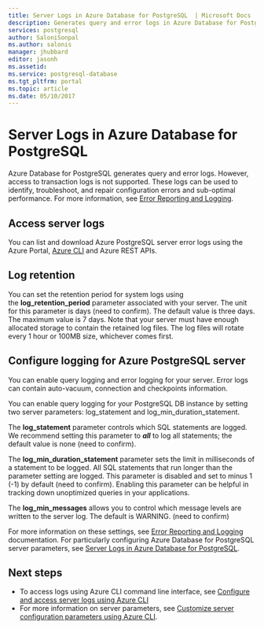 ```yaml
---
title: Server Logs in Azure Database for PostgreSQL  | Microsoft Docs
description: Generates query and error logs in Azure Database for PostgreSQL.
services: postgresql
author: SaloniSonpal
ms.author: salonis
manager: jhubbard
editor: jasonh
ms.assetid:
ms.service: postgresql-database
ms.tgt_pltfrm: portal
ms.topic: article
ms.date: 05/10/2017
---
```

# Server Logs in Azure Database for PostgreSQL 
Azure Database for PostgreSQL generates query and error logs. However, access to transaction logs is not supported. These logs can be used to identify, troubleshoot, and repair configuration errors and sub-optimal performance. For more information, see [Error Reporting and Logging](https://www.postgresql.org/docs/9.6/static/runtime-config-logging.html).

## Access server logs
You can list and download Azure PostgreSQL server error logs using the Azure Portal, [Azure CLI](howto-configure-server-logs-using-cli.md) and Azure REST APIs.

## Log retention
You can set the retention period for system logs using the **log\_retention\_period** parameter associated with your server. The unit for this parameter is days (need to confirm). The default value is three days. The maximum value is 7 days. Note that your server must have enough allocated storage to contain the retained log files.
The log files will rotate every 1 hour or 100MB size, whichever comes first.

## Configure logging for Azure PostgreSQL server
You can enable query logging and error logging for your server. Error logs can contain auto-vacuum, connection and checkpoints information.

You can enable query logging for your PostgreSQL DB instance by setting two server parameters: log\_statement and log\_min\_duration\_statement.

The **log\_statement** parameter controls which SQL statements are logged. We recommend setting this parameter to ***all*** to log all statements; the default value is none (need to confirm).

The **log\_min\_duration\_statement** parameter sets the limit in milliseconds of a statement to be logged. All SQL statements that run longer than the parameter setting are logged. This parameter is disabled and set to minus 1 (-1) by default (need to confirm). Enabling this parameter can be helpful in tracking down unoptimized queries in your applications.

The **log\_min\_messages** allows you to control which message levels are written to the server log. The default is WARNING. (need to confirm)

For more information on these settings, see [Error Reporting and Logging](https://www.postgresql.org/docs/9.6/static/runtime-config-logging.html) documentation. For particularly configuring Azure Database for PostgreSQL server parameters, see [Server Logs in Azure Database for PostgreSQL](concepts-server-logs.md).

## Next steps
- To access logs using Azure CLI command line interface, see [Configure and access server logs using Azure CLI](howto-configure-server-logs-using-cli.md)
- For more information on server parameters, see [Customize server configuration parameters using Azure CLI](howto-configure-server-parameters-using-cli.md).